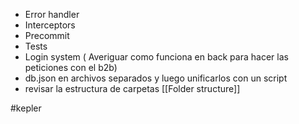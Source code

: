 - Error handler
- Interceptors
- Precommit
- Tests
- Login system ( Averiguar como funciona en back para hacer las peticiones con el b2b)
- db.json en archivos separados y luego unificarlos con un script
- revisar la estructura de carpetas [[Folder structure]]





#kepler